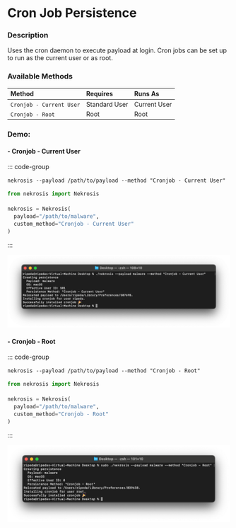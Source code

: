# Cron Job Persistence

### Description

Uses the cron daemon to execute payload at login. Cron jobs can be set up to run as the current user or as root.

### Available Methods

| Method                   | Requires      | Runs As      |
|:-------------------------|:--------------|:-------------|
| `Cronjob - Current User` | Standard User | Current User |
| `Cronjob - Root`         | Root          | Root         |

### Demo:

#### - Cronjob - Current User


::: code-group

```shell [Command Line]
nekrosis --payload /path/to/payload --method "Cronjob - Current User"
```

```python [Python API]
from nekrosis import Nekrosis

nekrosis = Nekrosis(
  payload="/path/to/malware",
  custom_method="Cronjob - Current User"
)
```

:::

![](../../public/macOS%20Persistence%20Methods/Cronjob%20-%20Current%20User.png)



#### - Cronjob - Root

::: code-group

```shell [Command Line]
nekrosis --payload /path/to/payload --method "Cronjob - Root"
```

```python [Python API]
from nekrosis import Nekrosis

nekrosis = Nekrosis(
  payload="/path/to/malware",
  custom_method="Cronjob - Root"
)
```

:::


![](../../public/macOS%20Persistence%20Methods/Cronjob%20-%20Root.png)